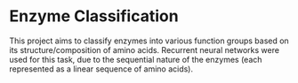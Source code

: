 # Enzyme Classification
This project aims to classify enzymes into various function groups based on its structure/composition of amino acids. Recurrent neural networks were used for this task, due to the sequential nature of the enzymes (each represented as a linear sequence of amino acids).
